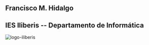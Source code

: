 <!-- ## Hi there 👋

**fmhidalgo/fmhidalgo** is a ✨ _special_ ✨ repository because its `README.md` (this file) appears on your GitHub profile.

Here are some ideas to get you started:

- 🔭 I’m currently working on ...
- 🌱 I’m currently learning ...
- 👯 I’m looking to collaborate on ...
- 🤔 I’m looking for help with ...
- 💬 Ask me about ...
- 📫 How to reach me: ...
- 😄 Pronouns: ...
- ⚡ Fun fact: ...
-->
## Francisco M. Hidalgo
## IES Iliberis -- Departamento de Informática
![logo-iliberis](https://github.com/user-attachments/assets/71d727b7-22ae-49dc-8d75-7198134c2456)
